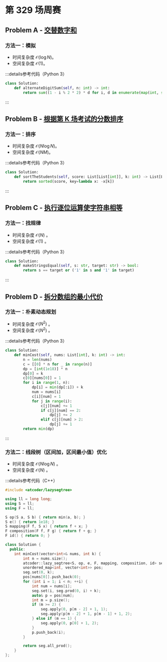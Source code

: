 # 第 329 场周赛

## Problem A - [交替数字和](https://leetcode.cn/contest/weekly-contest-329/problems/alternating-digit-sum/)

### 方法一：模拟

- 时间复杂度 $\mathcal{O}(\log N)$。
- 空间复杂度 $\mathcal{O}(1)$。

:::details参考代码（Python 3）

```python
class Solution:
    def alternateDigitSum(self, n: int) -> int:
        return sum((1 - i % 2 * 2) * d for i, d in enumerate(map(int, str(n))))
```

:::

## Problem B - [根据第 K 场考试的分数排序](https://leetcode.cn/problems/sort-the-students-by-their-kth-score/)

### 方法一：排序

- 时间复杂度 $\mathcal{O}(N\log N)$。
- 空间复杂度 $\mathcal{O}(NM)$。

:::details参考代码（Python 3）

```python
class Solution:
    def sortTheStudents(self, score: List[List[int]], k: int) -> List[List[int]]:
        return sorted(score, key=lambda x: -x[k])
```

:::

## Problem C - [执行逐位运算使字符串相等](https://leetcode.cn/problems/apply-bitwise-operations-to-make-strings-equal/)

### 方法一：找规律

- 时间复杂度 $\mathcal{O}(N)$ 。
- 空间复杂度 $\mathcal{O}(1)$ 。

:::details参考代码（Python 3）

```python
class Solution:
    def makeStringsEqual(self, s: str, target: str) -> bool:
        return s == target or ('1' in s and '1' in target)
```

:::

## Problem D - [拆分数组的最小代价](https://leetcode.cn/problems/minimum-cost-to-split-an-array/)

### 方法一：朴素动态规划

- 时间复杂度 $\mathcal{O}(N^2)$ 。
- 空间复杂度 $\mathcal{O}(N^2)$ 。

:::details参考代码（Python 3）

```python
class Solution:
    def minCost(self, nums: List[int], k: int) -> int:
        n = len(nums)
        c = [[0] * n for _ in range(n)]
        dp = [int(1e18)] * n
        dp[0] = k
        c[0][nums[0]] = 1
        for i in range(1, n):
            dp[i] = min(dp[:i]) + k
            num = nums[i]
            c[i][num] = 1
            for j in range(i):
                c[j][num] += 1
                if c[j][num] == 2:
                    dp[j] += 2
                elif c[j][num] > 2:
                    dp[j] += 1
        return min(dp)
```

:::

### 方法二：线段树（区间加，区间最小值）优化

- 时间复杂度 $\mathcal{O}(N\log N)$ 。
- 空间复杂度 $\mathcal{O}(N)$ 。

:::details参考代码（C++）

```cpp
#include <atcoder/lazysegtree>

using ll = long long;
using S = ll;
using F = ll;

S op(S a, S b) { return min(a, b); }
S e() { return 1e18; }
S mapping(F f, S x) { return f + x; }
F composition(F f, F g) { return f + g; }
F id() { return 0; }

class Solution {
  public:
    int minCost(vector<int>& nums, int k) {
        int n = nums.size();
        atcoder::lazy_segtree<S, op, e, F, mapping, composition, id> seg(n);
        unordered_map<int, vector<int>> pos;
        seg.set(0, k);
        pos[nums[0]].push_back(0);
        for (int i = 1; i < n; ++i) {
            int num = nums[i];
            seg.set(i, seg.prod(0, i) + k);
            auto& p = pos[num];
            int m = p.size();
            if (m >= 2) {
                seg.apply(0, p[m - 2] + 1, 1);
                seg.apply(p[m - 2] + 1, p[m - 1] + 1, 2);
            } else if (m == 1) {
                seg.apply(0, p[0] + 1, 2);
            }
            p.push_back(i);
        }

        return seg.all_prod();
    }
};
```
